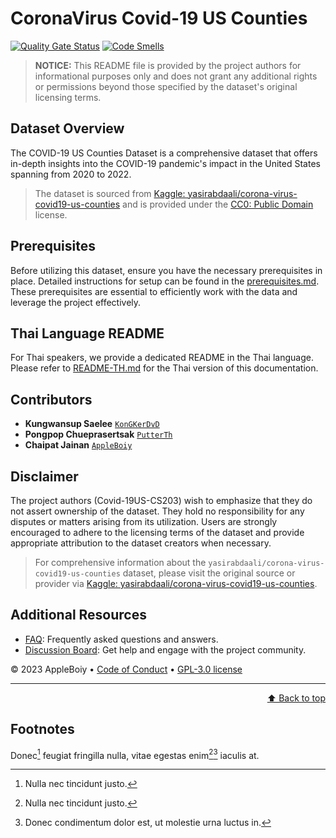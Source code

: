 
# CoronaVirus Covid-19 US Counties

[//]: # (#### [Explore Dataset]&#40;../notebooks/inspect.ipynb&#41; &bull; [View the docs ]&#40;docs/prerequisites.md&#41; &bull; [Report issues]&#40;https://github.com/AppleBoiy/Covid-19US-CS203/issues&#41;)
[![Quality Gate Status](https://sonarcloud.io/api/project_badges/measure?project=AppleBoiy_Covid-19US-CS203&metric=alert_status)](https://sonarcloud.io/summary/new_code?id=AppleBoiy_Covid-19US-CS203) [![Code Smells](https://sonarcloud.io/api/project_badges/measure?project=AppleBoiy_Covid-19US-CS203&metric=code_smells)](https://sonarcloud.io/summary/new_code?id=AppleBoiy_Covid-19US-CS203)
>**NOTICE:** This README file is provided by the project authors for informational purposes only and does not grant any additional rights or permissions beyond those specified by the dataset's original licensing terms.
## Dataset Overview
The COVID-19 US Counties Dataset is a comprehensive dataset that offers in-depth insights into the COVID-19 pandemic's impact in the United States spanning from 2020 to 2022.
> The dataset is sourced from [Kaggle: yasirabdaali/corona-virus-covid19-us-counties](https://www.kaggle.com/datasets/yasirabdaali/corona-virus-covid19-us-counties) and is provided under the [CC0: Public Domain](https://creativecommons.org/publicdomain/zero/1.0/) license.
## Prerequisites
Before utilizing this dataset, ensure you have the necessary prerequisites in place. Detailed instructions for setup can be found in the [prerequisites.md](docs/prerequisites.md). These prerequisites are essential to efficiently work with the data and leverage the project effectively.
## Thai Language README
For Thai speakers, we provide a dedicated README in the Thai language. Please refer to [README-TH.md](README-TH.md) for the Thai version of this documentation.
## Contributors
- **Kungwansup Saelee** [`KonGKerDvD`](https://github.com/KonGKerDvD)
- **Pongpop Chueprasertsak** [`PutterTh`](https://github.com/PutterTh)
- **Chaipat Jainan** [`AppleBoiy`](https://github.com/AppleBoiy)
## Disclaimer
The project authors (Covid-19US-CS203) wish to emphasize that they do not assert ownership of the dataset. They hold no responsibility for any disputes or matters arising from its utilization. Users are strongly encouraged to adhere to the licensing terms of the dataset and provide appropriate attribution to the dataset creators when necessary.
> For comprehensive information about the `yasirabdaali/corona-virus-covid19-us-counties` dataset, please visit the original source or provider via [Kaggle: yasirabdaali/corona-virus-covid19-us-counties](https://www.kaggle.com/datasets/yasirabdaali/corona-virus-covid19-us-counties).
## Additional Resources
- [FAQ](docs/FAQ.md): Frequently asked questions and answers.
- [Discussion Board](https://github.com/AppleBoiy/Covid-19US-CS203/discussions): Get help and engage with the project community.

&copy; 2023 AppleBoiy &bull; [Code of Conduct](CODE_OF_CONDUCT.md) &bull; [GPL-3.0 license](../LICENSE)

---

<p align="right"><a href="#coronavirus-covid-19-us-counties">⬆ Back to top</a></p>

## Footnotes
Donec[^1] feugiat fringilla nulla, vitae egestas enim[^1][^2] iaculis at.

[^1]: Nulla nec tincidunt justo.
[^2]: Donec condimentum dolor est, ut molestie urna luctus in. 

